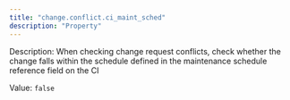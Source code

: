 ```yaml
---
title: "change.conflict.ci_maint_sched"
description: "Property"
---
```


Description: When checking change request conflicts, check whether the change falls within the schedule defined in the maintenance schedule reference field on the CI

Value: `false`